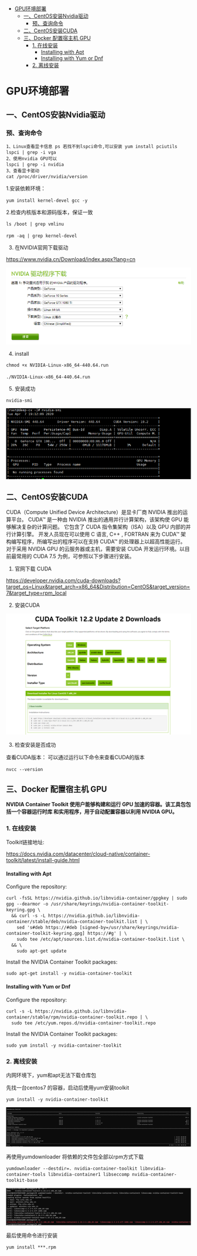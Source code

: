 <!-- TOC -->
* [GPU环境部署](#gpu环境部署)
  * [一、CentOS安装Nvidia驱动](#一centos安装nvidia驱动)
    * [预、查询命令](#预查询命令)
  * [二、CentOS安装CUDA](#二centos安装cuda)
  * [三、Docker 配置宿主机 GPU](#三docker-配置宿主机-gpu)
    * [1. 在线安装](#1-在线安装)
      * [Installing with Apt](#installing-with-apt)
      * [Installing with Yum or Dnf](#installing-with-yum-or-dnf)
    * [2. 离线安装](#2-离线安装)
<!-- TOC -->

# GPU环境部署

## 一、CentOS安装Nvidia驱动

### 预、查询命令

```shell
1、Linux查看显卡信息 ps 若找不到lspci命令,可以安装 yum install pciutils
lspci | grep -i vga
2、使用nvidia GPU可以
lspci | grep -i nvidia
3、查看显卡驱动
cat /proc/driver/nvidia/version
```

1.安装依赖环境：

`yum install kernel-devel gcc -y`
 

2.检查内核版本和源码版本，保证一致

```shell
ls /boot | grep vmlinu

rpm -aq | grep kernel-devel
```

3. 在NVIDIA官网下载驱动

https://www.nvidia.cn/Download/index.aspx?lang=cn

![nvidia-driver.png](nvidia-driver.png)

4. install
```shell
chmod +x NVIDIA-Linux-x86_64-440.64.run

./NVIDIA-Linux-x86_64-440.64.run
```

5. 安装成功

```shell
nvidia-smi
```

![nvidia-smi.png](nvidia-smi.png)

## 二、CentOS安装CUDA

CUDA（Compute Unified Device Architecture）是显卡厂商 NVIDIA 推出的运算平台。 CUDA™ 是一种由 NVIDIA 推出的通用并行计算架构，该架构使 GPU 能够解决复杂的计算问题。 它包含了 CUDA 指令集架构（ISA）以及 GPU 内部的并行计算引擎。 开发人员现在可以使用 C 语言, C++ , FORTRAN 来为 CUDA™ 架构编写程序，所编写出的程序可以在支持 CUDA™ 的处理器上以超高性能运行。
对于采用 NVIDIA GPU 的云服务器或主机，需要安装 CUDA 开发运行环境。以目前最常用的 CUDA 7.5 为例，可参照以下步骤进行安装。

1. 官网下载 CUDA

https://developer.nvidia.com/cuda-downloads?target_os=Linux&target_arch=x86_64&Distribution=CentOS&target_version=7&target_type=rpm_local


2. 安装CUDA

![cuda-web.png](cuda-web.png)

3. 检查安装是否成功

查看CUDA版本： 可以通过运行以下命令来查看CUDA的版本

`nvcc --version`


## 三、Docker 配置宿主机 GPU

**NVIDIA Container Toolkit 使用户能够构建和运行 GPU 加速的容器。该工具包包括一个容器运行时库 和实用程序，用于自动配置容器以利用 NVIDIA GPU。**

### 1. 在线安装

Toolkit链接地址:

[https://docs.nvidia.com/datacenter/cloud-native/container-toolkit/latest/install-guide.html ](https://docs.nvidia.com/datacenter/cloud-native/container-toolkit/latest/install-guide.html)

#### Installing with Apt
Configure the repository:

```shell
curl -fsSL https://nvidia.github.io/libnvidia-container/gpgkey | sudo gpg --dearmor -o /usr/share/keyrings/nvidia-container-toolkit-keyring.gpg \
  && curl -s -L https://nvidia.github.io/libnvidia-container/stable/deb/nvidia-container-toolkit.list | \
    sed 's#deb https://#deb [signed-by=/usr/share/keyrings/nvidia-container-toolkit-keyring.gpg] https://#g' | \
    sudo tee /etc/apt/sources.list.d/nvidia-container-toolkit.list \
  && \
    sudo apt-get update
```
Install the NVIDIA Container Toolkit packages:

```shell
sudo apt-get install -y nvidia-container-toolkit
```

#### Installing with Yum or Dnf

Configure the repository:

```shell
curl -s -L https://nvidia.github.io/libnvidia-container/stable/rpm/nvidia-container-toolkit.repo | \
  sudo tee /etc/yum.repos.d/nvidia-container-toolkit.repo
```
Install the NVIDIA Container Toolkit packages:

```shell
sudo yum install -y nvidia-container-toolkit

```

### 2. 离线安装

内网环境下，yum和apt无法下载仓库包

先找一台centos7 的容器，启动后使用yum安装toolkit
```shell
yum install -y nvidia-container-toolkit
```
![toolkit-online.png](toolkit-online.png)

再使用yumdownloader 将依赖的文件包全部以rpm方式下载
```shell
yumdownloader --destdir=. nvidia-container-toolkit libnvidia-container-tools libnvidia-container1 libseccomp nvidia-container-toolkit-base
```

![toolkit-rpm.png](toolkit-rpm.png)

最后使用命令进行安装
```shell
yum install ***.rpm 
```
